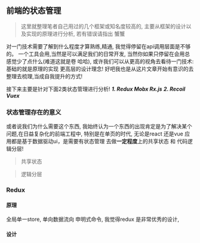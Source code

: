## 前端的状态管理

> 这里就整理笔者自己用过的几个框架或知名度较高的, 主要从框架的设计以及实现的原理进行分析, 若有错误请指出 蟹蟹

对一门技术需要了解到什么程度才算熟练,精通, 我觉得停留在api调用层面是不够的。 一个工具会用,当然是可以满足我们的日常开发, 当然你如果只停留在会用总感觉少了点什么(难道这就是卷 哈哈), 或许我们可以从更高的视角去看待一门技术: 基础的就是原理的实现 更高层的设计理念! 好吧我也是从这片文章开始有意识的去整理去梳理,当成自我提升的方式!

接下来主要是针对下面2类状态管理进行分析!
***1. Redux Mobx Rx.js***
***2. Recoil Vuex***


### 状态管理存在的意义

或者说我们为什么需要这个东西, 我始终认为一个东西的出现肯定是为了解决某个问题,在日益复杂化的前端工程中, 特别是在单页的时代, 无论是react 还是vue 应用都是基于数据驱动ui，是需要有状态管理 去做**一定程度**上的共享状态 和 代码逻辑分层!

> 共享状态

> 逻辑分层

### Redux

#### 原理

全局单一store, 单向数据流向 申明式命令, 我觉得redux 是非常优秀的设计,

#### 设计

